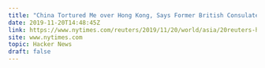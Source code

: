 ```yaml
---
title: "China Tortured Me over Hong Kong, Says Former British Consulate Employee"
date: 2019-11-20T14:48:45Z
link: https://www.nytimes.com/reuters/2019/11/20/world/asia/20reuters-hongkong-protests-britain.html?utm_medium=RSS&utm_source=hune
site: www.nytimes.com
topic: Hacker News
draft: false
---
```

